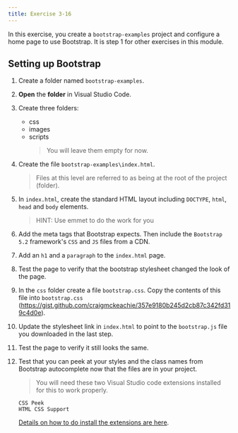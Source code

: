 ```yaml
---
title: Exercise 3-16
---
```


In this exercise, you create a `bootstrap-examples` project and configure a home page to use Bootstrap. It is step 1 for other exercises in this module.

## Setting up Bootstrap

1.  Create a folder named `bootstrap-examples`.
1.  **Open** the **folder** in Visual Studio Code.
1.  Create three folders:

    - css
    - images
    - scripts
      > You will leave them empty for now.

1.  Create the file `bootstrap-examples\index.html`.

    > Files at this level are referred to as being at the root of the project (folder).

1.  In `index.html`, create the standard HTML layout including `DOCTYPE`, `html`, `head` and `body` elements.

    > HINT: Use emmet to do the work for you

1.  Add the meta tags that Bootstrap expects. Then include the `Bootstrap 5.2` framework's `CSS` and `JS` files from a CDN.
1.  Add an `h1` and a `paragraph` to the `index.html` page.
1.  Test the page to verify that the bootstrap stylesheet changed the look of the page.
1.  In the `css` folder create a file `bootstrap.css`. Copy the contents of this file into `bootstrap.css` (https://gist.github.com/craigmckeachie/357e9180b245d2cb87c342fd319c4d0e).
1.  Update the stylesheet link in `index.html` to point to the `bootstrap.js` file you downloaded in the last step.
1.  Test the page to verify it still looks the same.
1.  Test that you can peek at your styles and the class names from Bootstrap autocomplete now that the files are in your project.

    > You will need these two Visual Studio code extensions installed for this to work properly.

        CSS Peek
        HTML CSS Support

    [Details on how to do install the extensions are here](../setup/vscode-config.md).

